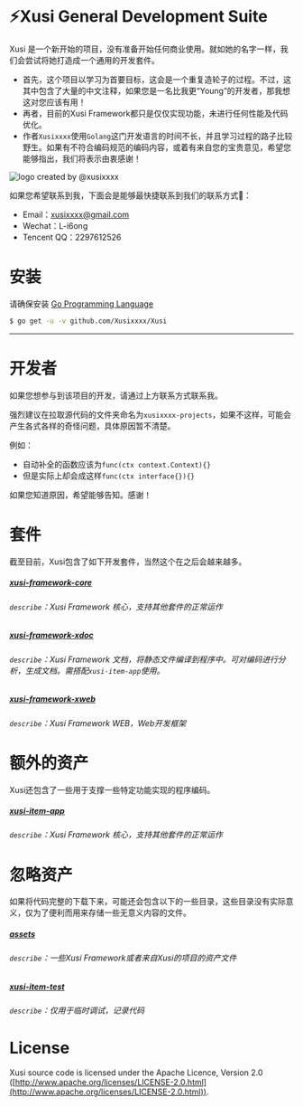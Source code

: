 # ⚡️Xusi General Development Suite

Xusi 是一个新开始的项目，没有准备开始任何商业使用。就如她的名字一样，我们会尝试将她打造成一个通用的开发套件。

 - 首先，这个项目以学习为首要目标，这会是一个重复造轮子的过程。不过，这其中包含了大量的中文注释，如果您是一名比我更“Young”的开发者，那我想这对您应该有用！
 - 再者，目前的Xusi Framework都只是仅仅实现功能，未进行任何性能及代码优化。
 - 作者`Xusixxxx`使用`Golang`这门开发语言的时间不长，并且学习过程的路子比较野生。如果有不符合编码规范的编码内容，或着有来自您的宝贵意见，希望您能够指出，我们将表示由衷感谢！
 
 <img align="center" style="margin-right:20px;" src="https://s2.ax1x.com/2019/06/16/VTbJ1S.png" title="logo created by @xusixxxx" />
 
 如果您希望联系到我，下面会是能够最快捷联系到我们的联系方式💖：

 - Email：xusixxxx@gmail.com 
 - Wechat：L-i6ong
 - Tencent QQ：2297612526
 
 # 安装
请确保安装 [Go Programming Language](https://golang.org/dl/)
```sh
$ go get -u -v github.com/Xusixxxx/Xusi
```
****

# 开发者
如果您想参与到该项目的开发，请通过上方联系方式联系我。

强烈建议在拉取源代码的文件夹命名为`xusixxxx-projects`，如果不这样，可能会产生各式各样的奇怪问题，具体原因暂不清楚。

例如：
 - 自动补全的函数应该为`func(ctx context.Context){}`
 - 但是实际上却会成这样`func(ctx interface{}){}`
 
 如果您知道原因，希望能够告知。感谢！

# 套件

截至目前，Xusi包含了如下开发套件，当然这个在之后会越来越多。


##### [xusi-framework-core](https://github.com/Xusixxxx/Xusi/tree/master/xusi-framework/core)
###### `describe`：Xusi Framework 核心，支持其他套件的正常运作
##
##### [xusi-framework-xdoc](https://github.com/Xusixxxx/Xusi/tree/master/xusi-framework/xdoc)
###### `describe`：Xusi Framework 文档，将静态文件编译到程序中。可对编码进行分析，生成文档。需搭配`xusi-item-app`使用。
##
##### [xusi-framework-xweb](https://github.com/Xusixxxx/Xusi/tree/master/xusi-framework/xweb)
###### `describe`：Xusi Framework WEB，Web开发框架
##

# 额外的资产

Xusi还包含了一些用于支撑一些特定功能实现的程序编码。


##### [xusi-item-app](https://github.com/Xusixxxx/Xusi/tree/master/xusi-item-app)
###### `describe`：Xusi Framework 核心，支持其他套件的正常运作
##

# 忽略资产

如果将代码完整的下载下来，可能还会包含以下的一些目录，这些目录没有实际意义，仅为了便利而用来存储一些无意义内容的文件。

##### [assets](https://github.com/Xusixxxx/Xusi/tree/master/assets)
###### `describe`：一些Xusi Framework或者来自Xusi的项目的资产文件
##
##### [xusi-item-test](https://github.com/Xusixxxx/Xusi/tree/master/xusi-item-test)
###### `describe`：仅用于临时调试，记录代码
##

# License

Xusi source code is licensed under the Apache Licence, Version 2.0 ([http://www.apache.org/licenses/LICENSE-2.0.html](http://www.apache.org/licenses/LICENSE-2.0.html)).
